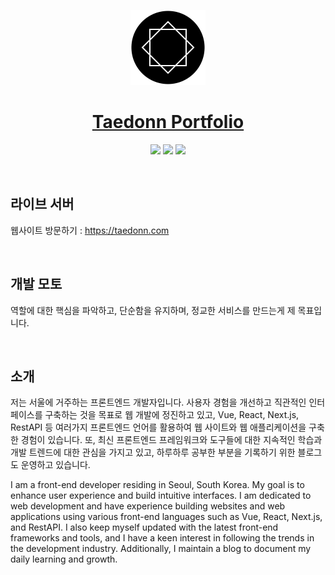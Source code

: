 <p align="center">
  <a href="https://fonts.taedonn.com">
      <img src="./public/logo.png" height="120">
      <h1 align="center">Taedonn Portfolio</h1>
  </a>
  <p align="center">
    <img src="https://img.shields.io/badge/Made%20with-Next.js%20%4013.4.1-%23202124"/>
    <img src="https://img.shields.io/badge/Built%20on-Node%20%4016.13.2-%2337873A"/>
    <img src="https://img.shields.io/badge/Protected%20under-GPL%20v3.0-blue"/>
  </p>
</p>

&nbsp;

## 라이브 서버

웹사이트 방문하기 : https://taedonn.com

&nbsp;

## 개발 모토

역할에 대한 핵심을 파악하고, 단순함을 유지하며, 정교한 서비스를 만드는게 제 목표입니다.

&nbsp;

## 소개

저는 서울에 거주하는 프론트엔드 개발자입니다. 사용자 경험을 개선하고 직관적인 인터페이스를 구축하는 것을 목표로 웹 개발에 정진하고 있고, Vue, React, Next.js, RestAPI 등 여러가지 프론트엔드 언어를 활용하여 웹 사이트와 웹 애플리케이션을 구축한 경험이 있습니다. 또, 최신 프론트엔드 프레임워크와 도구들에 대한 지속적인 학습과 개발 트렌드에 대한 관심을 가지고 있고, 하루하루 공부한 부분을 기록하기 위한 블로그도 운영하고 있습니다.

I am a front-end developer residing in Seoul, South Korea. My goal is to enhance user experience and build intuitive interfaces. I am dedicated to web development and have experience building websites and web applications using various front-end languages such as Vue, React, Next.js, and RestAPI. I also keep myself updated with the latest front-end frameworks and tools, and I have a keen interest in following the trends in the development industry. Additionally, I maintain a blog to document my daily learning and growth.

&nbsp;
